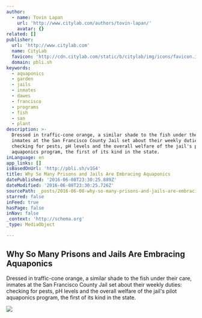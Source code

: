 ```yaml
---
author:
  - name: Tovin Lapan
    url: 'http://www.citylab.com/authors/tovin-lapan/'
    avatar: {}
related: []
publisher:
  url: 'http://www.citylab.com'
  name: CityLab
  favicon: 'http://cdn.citylab.com/static/b/citylab/img/icons/favicon.ico'
  domain: pbli.sh
keywords:
  - aquaponics
  - garden
  - jails
  - inmates
  - dawes
  - francisco
  - programs
  - fish
  - san
  - plant
description: >-
  Dressed in traffic-cone orange, a similar shade to the fish under their care,
  inmates at the San Francisco County Jail set about their weekly duties:
  checking for pests, pH levels and the overall welfare of the jail's pilot
  aquaponics program, the first of its kind in the state.
inLanguage: en
app_links: []
isBasedOnUrl: 'http://pbli.sh/v1G4'
title: Why So Many Prisons and Jails Are Embracing Aquaponics
datePublished: '2016-06-08T23:30:25.889Z'
dateModified: '2016-06-08T23:30:25.726Z'
sourcePath: _posts/2016-06-08-why-so-many-prisons-and-jails-are-embracing-aquaponics.md
starred: false
inFeed: true
hasPage: false
inNav: false
_context: 'http://schema.org'
_type: MediaObject

---
```

<article style=""><h1>Why So Many Prisons and Jails Are Embracing Aquaponics</h1><p>Dressed in traffic-cone orange, a similar shade to the fish under their care, inmates at the San Francisco County Jail set about their weekly duties: checking for pests, pH levels and the overall welfare of the jail's pilot aquaponics program, the first of its kind in the state.</p><img src="http://cdn.citylab.com/media/img/citylab/2016/03/Aquaponics_2_Lapan/facebook.jpg?1457715576" /></article>